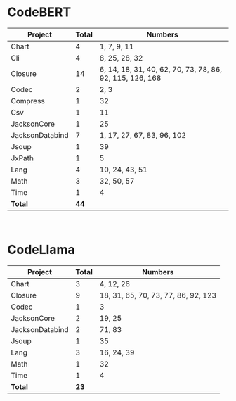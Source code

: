 # CodeBERT
|Project|Total|Numbers|
|-------|-----|--------------------|
|Chart|4|1, 7, 9, 11|
|Cli|4|8, 25, 28, 32|
|Closure|14|6, 14, 18, 31, 40, 62, 70, 73, 78, 86, 92, 115, 126, 168|
|Codec|2|2, 3|
|Compress|1|32|
|Csv|1|11|
|JacksonCore|1|25|
|JacksonDatabind|7|1, 17, 27, 67, 83, 96, 102|
|Jsoup|1|39|
|JxPath|1|5|
|Lang|4|10, 24, 43, 51|
|Math|3|32, 50, 57|
|Time|1|4|
|**Total**|**44**| |
<br>

# CodeLlama
|Project|Total|Numbers|
|-------|-----|--------------------|
|Chart|3|4, 12, 26|
|Closure|9|18, 31, 65, 70, 73, 77, 86, 92, 123|
|Codec|1|3|
|JacksonCore|2|19, 25|
|JacksonDatabind|2|71, 83|
|Jsoup|1|35|
|Lang|3|16, 24, 39|
|Math|1|32|
|Time|1|4|
|**Total**|**23**| |